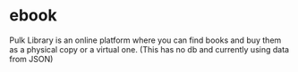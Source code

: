 # ebook
Pulk Library is an online platform where you can find books and buy them as a physical copy or a virtual one. (This has no db and currently using data from JSON)
